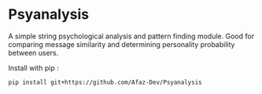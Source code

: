 # Psyanalysis
A simple string psychological analysis and pattern finding module. Good for comparing message similarity and determining personality probability between users.

Install with pip :
```
pip install git+https://github.com/Afaz-Dev/Psyanalysis
```
